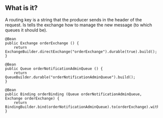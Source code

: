 ## What is it?
A routing key is a string that the producer sends in the header of the request. Is tells the exchange how to manage the new message (to which queues it should be).

```
@Bean  
public Exchange orderExchange () {  
    return ExchangeBuilder.directExchange("orderExchange").durable(true).build();  
}  
  
@Bean  
public Queue orderNotificationAdminQueue () {  
    return QueueBuilder.durable("orderNotificationAdminQueue").build();  
}  
  
@Bean  
public Binding orderBinding (Queue orderNotificationAdminQueue, Exchange orderExchange) {  
    return BindingBuilder.bind(orderNotificationAdminQueue).to(orderExchange).with("orderRoutingKey").noargs();  
}

```
